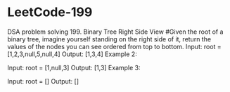 # LeetCode-199
DSA problem solving 
199. Binary Tree Right Side View
#Given the root of a binary tree, imagine yourself standing on the right side of it, return the values of the nodes you can see ordered from top to bottom.
Input: root = [1,2,3,null,5,null,4]
Output: [1,3,4]
Example 2:

Input: root = [1,null,3]
Output: [1,3]
Example 3:

Input: root = []
Output: []
